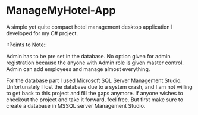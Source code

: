 # ManageMyHotel-App
A simple yet quite compact hotel management desktop application I developed for my C# project.

::Points to Note::

Admin has to be pre set in the database. No option given for admin registration because the anyone with Admin role is given master control.
Admin can add employees and manage almost everything.

For the database part I used Microsoft SQL Server Management Studio.
Unfortunately I lost the database due to a system crash, and I am not willing to get back to this project and fill the gaps anymore.
If anyone wishes to checkout the project and take it forward, feel free. But first make sure to create a database in MSSQL server Management Studio.
